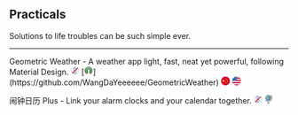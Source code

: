 ## Practicals

Solutions to life troubles can be such simple ever.

---

Geometric Weather - A weather app light, fast, neat yet powerful, following Material Design.  ![](../assets/free.png) [![](../assets/open-source-icon.png "LGPL 3.0@GitHub: https://github.com/WangDaYeeeeee/GeometricWeather")](https://github.com/WangDaYeeeeee/GeometricWeather) ![](../assets/china.png) ![](../assets/united-states.png)

闹钟日历 Plus - Link your alarm clocks and your calendar together. ![](../assets/free.png) ![](../assets/earth-globe.png)
